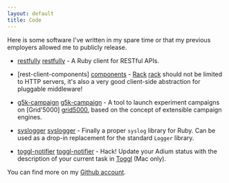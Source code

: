 ```yaml
---
layout: default
title: Code
---
```


Here is some software I've written in my spare time or that my previous
employers allowed me to publicly release.

* [restfully] [restfully] - A Ruby client for RESTful APIs.

* [rest-client-components] [components] - [Rack] [rack] should not be limited
  to HTTP servers, it's also a very good client-side abstraction for pluggable
  middleware!

* [g5k-campaign] [g5k-campaign] - A tool to launch experiment campaigns on
  [Grid'5000] [grid5000], based on the concept of extensible campaign engines.

* [syslogger] [syslogger] - Finally a proper `syslog` library for Ruby. Can be
  used as a drop-in replacement for the standard `Logger` library.

* [toggl-notifier] [toggl-notifier] - Hack! Update your Adium status with the
  description of your current task in [Toggl](http://toggl.com) (Mac only).

[restfully]: http://crohr.me/restfully/
[components]: http://github.com/crohr/rest-client-components
[rack]: http://rack.rubyforge.com
[g5k-campaign]: http://g5k-campaign.gforge.inria.fr/
[grid5000]: http://www.grid5000.fr/
[syslogger]: http://github.com/crohr/syslogger
[toggl-notifier]: http://github.com/crohr/toggl-notifier

You can find more on my <a href="http://github.com/crohr"
target="_blank">Github account</a>.
